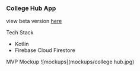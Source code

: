 ### College Hub App

view beta version [here](https://github.com/harisheoran/collegehub/tree/beta)

Tech Stack
- Kotlin
- Firebase Cloud Firestore

MVP Mockup
![mockups](mockups/college hub.jpg)
